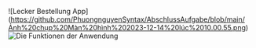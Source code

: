 ![Lecker Bestellung App] (https://github.com/PhuongnguyenSyntax/AbschlussAufgabe/blob/main/Ảnh%20chụp%20Màn%20hình%202023-12-14%20lúc%2010.00.55.png)
![Die Funktionen der Anwendung](https://github.com/PhuongnguyenSyntax/AbschlussAufgabe/blob/main/Ảnh%20chụp%20Màn%20hình%202023-12-14%20lúc%2010.01.10.png)
